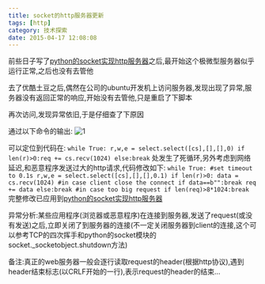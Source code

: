 ```yaml
---
title: socket的http服务器更新
tags: [http]
category: 技术探索
date: 2015-04-17 12:08:08
---
```


前些日子写了[python的socket实现http服务器](http://182.92.214.184/?p=127)之后,最开始这个极微型服务器似乎运行正常,之后也没有去管他

去了优酷土豆之后,偶然在公司的ubuntu开发机上访问服务器,发现出现了异常,服务器没有返回正常的响应,开始没有去管他,只是重启了下脚本

再次访问,发现异常依旧,于是仔细查了下原因

通过以下命令的输出:
![1](http://182.92.214.184/wp-content/uploads/2015/04/1.png)

可以定位到代码在:
`
while True:
    r,w,e = select.select([cs],[],[],0)
    if len(r)>0:req += cs.recv(1024)
    else:break
`
处发生了死循环,另外考虑到网络延迟,和恶意程序发送过大的http请求,代码修改如下:
`
while True:
    #set timeout to 0.1s
    r,w,e = select.select([cs],[],[],0.1)
    if len(r)>0:
        data = cs.recv(1024)
        #in case client close the connect
        if data==b"":break
        req += data
    else:break
    #in case too big request
    if len(req)>8*1024:break
`
完整修改已应用到[python的socket实现http服务器](http://182.92.214.184/?p=127)

异常分析:某些应用程序(浏览器或恶意程序)在连接到服务器,发送了request(或没有发送)之后,立即关闭了到服务器的连接(不一定关闭服务器到client的连接,这个可以参考TCP的四次挥手和python的socket模块的socket._socketobject.shutdown方法)

备注:真正的web服务器一般会逐行读取request的header(根据http协议),遇到header结束标志(以CRLF开始的一行),表示request的header的结束...